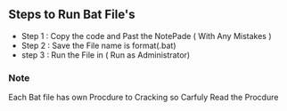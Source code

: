 ## Steps to Run Bat File's

- Step 1 : Copy the code and Past the NotePade ( With Any Mistakes )
- Step 2 : Save the File name is format(.bat)
- step 3 : Run the File in ( Run as Administrator)

### Note 
Each Bat file has own Procdure to Cracking so Carfuly Read the Procdure
